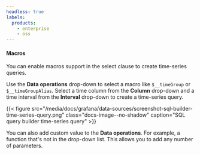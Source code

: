```yaml
---
headless: true
labels:
  products:
    - enterprise
    - oss
---
```


#### Macros

You can enable macros support in the select clause to create time-series queries.

Use the **Data operations** drop-down to select a macro like `$__timeGroup` or `$__timeGroupAlias`.
Select a time column from the **Column** drop-down and a time interval from the **Interval** drop-down to create a time-series query.

{{< figure src="/media/docs/grafana/data-sources/screenshot-sql-builder-time-series-query.png" class="docs-image--no-shadow" caption="SQL query builder time-series query" >}}

You can also add custom value to the **Data operations**.
For example, a function that's not in the drop-down list.
This allows you to add any number of parameters.
